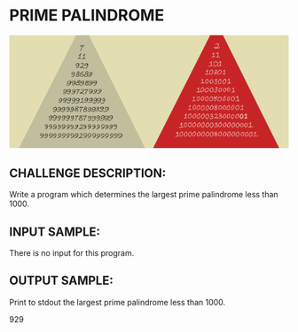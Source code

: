 # PRIME PALINDROME

![Image](https://raw.githubusercontent.com/goggle/codeeval/master/easy/003_prime_palindrome/prime_palindrome.png)

## CHALLENGE DESCRIPTION:


Write a program which determines the largest prime palindrome less than 1000.

## INPUT SAMPLE:

There is no input for this program.

## OUTPUT SAMPLE:

Print to stdout the largest prime palindrome less than 1000.

929
